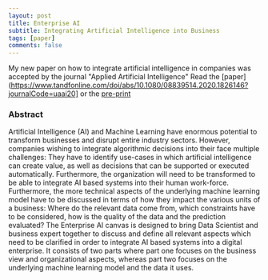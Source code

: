 ```yaml
---
layout: post
title: Enterprise AI
subtitle: Integrating Artificial Intelligence into Business
tags: [paper]
comments: false
---
```


My new paper on how to integrate artificial intelligence in companies was accepted by the journal "Applied Artificial Intelligence"
Read the [paper](https://www.tandfonline.com/doi/abs/10.1080/08839514.2020.1826146?journalCode=uaai20] or the [pre-print](https://arxiv.org/abs/2009.11190)

### Abstract
Artificial Intelligence (AI) and Machine Learning have enormous potential to transform businesses and disrupt entire industry sectors. 
However, companies wishing to integrate algorithmic decisions into their face multiple challenges: 
They have to identify use-cases in which artificial intelligence can create value, as well as decisions that can be supported or executed automatically. 
Furthermore, the organization will need to be transformed to be able to integrate AI based systems into their human work-force. 
Furthermore, the more technical aspects of the underlying machine learning model have to be discussed in terms of how they impact the various units of a business: 
Where do the relevant data come from, which constraints have to be considered, how is the quality of the data and the prediction evaluated?
The Enterprise AI canvas is designed to bring Data Scientist and business expert together to discuss and define all relevant aspects which need to be clarified in order to integrate AI based systems into a digital enterprise. It consists of two parts where part one focuses on the business view and organizational aspects, whereas part two focuses on the underlying machine learning model and the data it uses.
